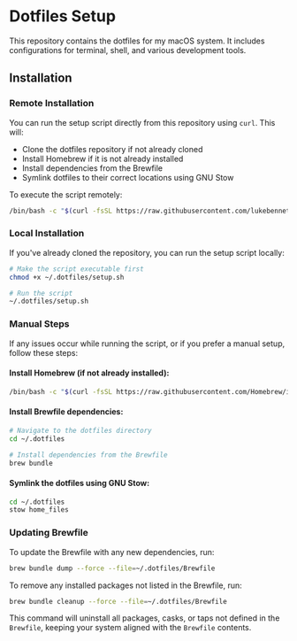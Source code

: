# Dotfiles Setup

This repository contains the dotfiles for my macOS system. It includes configurations for terminal, shell, and various development tools.

## Installation

### Remote Installation

You can run the setup script directly from this repository using `curl`. This will:

- Clone the dotfiles repository if not already cloned
- Install Homebrew if it is not already installed
- Install dependencies from the Brewfile
- Symlink dotfiles to their correct locations using GNU Stow

To execute the script remotely:

```bash
/bin/bash -c "$(curl -fsSL https://raw.githubusercontent.com/lukebennett88/dotfiles/main/setup.sh)"
```

### Local Installation

If you've already cloned the repository, you can run the setup script locally:

```bash
# Make the script executable first
chmod +x ~/.dotfiles/setup.sh

# Run the script
~/.dotfiles/setup.sh
```

### Manual Steps

If any issues occur while running the script, or if you prefer a manual setup, follow these steps:

#### Install Homebrew (if not already installed):

```bash
/bin/bash -c "$(curl -fsSL https://raw.githubusercontent.com/Homebrew/install/HEAD/install.sh)"
```

#### Install Brewfile dependencies:

```bash
# Navigate to the dotfiles directory
cd ~/.dotfiles

# Install dependencies from the Brewfile
brew bundle
```

#### Symlink the dotfiles using GNU Stow:

```bash
cd ~/.dotfiles
stow home_files
```

### Updating Brewfile

To update the Brewfile with any new dependencies, run:

```bash
brew bundle dump --force --file=~/.dotfiles/Brewfile
```

To remove any installed packages not listed in the Brewfile, run:

```bash
brew bundle cleanup --force --file=~/.dotfiles/Brewfile
```

This command will uninstall all packages, casks, or taps not defined in the `Brewfile`, keeping your system aligned with the `Brewfile` contents.
